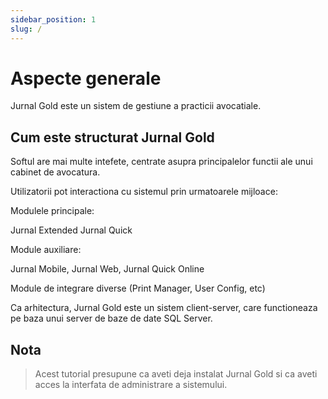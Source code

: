 ```yaml
---
sidebar_position: 1
slug: /
---
```


# Aspecte generale

Jurnal Gold este un sistem de gestiune a practicii avocatiale.

## Cum este structurat Jurnal Gold

Softul are mai multe intefete, centrate asupra principalelor functii ale unui cabinet de avocatura.

Utilizatorii pot interactiona cu sistemul prin urmatoarele mijloace:

 Modulele principale:

 Jurnal Extended
 Jurnal Quick

 Module auxiliare:

 Jurnal Mobile, Jurnal Web,  Jurnal Quick Online

 Module de integrare diverse (Print Manager, User Config, etc)

Ca arhitectura, Jurnal Gold este un sistem client-server, care functioneaza pe baza unui server de baze de date SQL Server.

## Nota

> Acest tutorial presupune ca aveti deja instalat Jurnal Gold si ca aveti acces la interfata de administrare a sistemului.